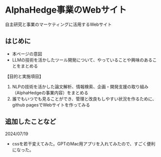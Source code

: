 # AlphaHedge事業のWebサイト
自主研究と事業のマーケティングに活用するWebサイト

## はじめに
- 本ページの意図
- LLMの技術を活かしたツール開発について、やっていることや興味のあることをまとめる

【目的と実施項目】
1. NLPの技術を活かした論文解析、情報検索、企画・開発支援の取り組み（AlphaHedgeの事業内容）をまとめる
2. 誰でもいつでも見ることができ、管理と改良もしやすい状況を作るために、github pagesでWebサイトを作ってみる


## 追加したことなど
2024/07/19
- cssを若干変えてみた。GPTのMac用アプリを入れてみたので、すごく便利になった。
